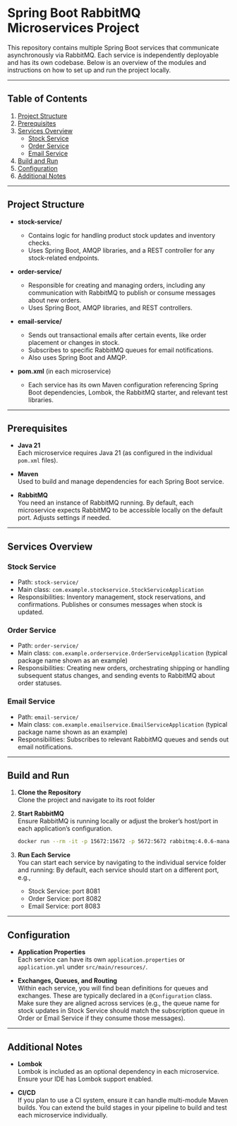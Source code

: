 # Spring Boot RabbitMQ Microservices Project

This repository contains multiple Spring Boot services that communicate asynchronously via RabbitMQ. Each service is independently deployable and has its own codebase. Below is an overview of the modules and instructions on how to set up and run the project locally.

---

## Table of Contents
1. [Project Structure](#project-structure)
2. [Prerequisites](#prerequisites)
3. [Services Overview](#services-overview)
    - [Stock Service](#stock-service)
    - [Order Service](#order-service)
    - [Email Service](#email-service)
4. [Build and Run](#build-and-run)
5. [Configuration](#configuration)
6. [Additional Notes](#additional-notes)

---

## Project Structure

- **stock-service/**
    - Contains logic for handling product stock updates and inventory checks.
    - Uses Spring Boot, AMQP libraries, and a REST controller for any stock-related endpoints.

- **order-service/**
    - Responsible for creating and managing orders, including any communication with RabbitMQ to publish or consume messages about new orders.
    - Uses Spring Boot, AMQP libraries, and REST controllers.

- **email-service/**
    - Sends out transactional emails after certain events, like order placement or changes in stock.
    - Subscribes to specific RabbitMQ queues for email notifications.
    - Also uses Spring Boot and AMQP.

- **pom.xml** (in each microservice)
    - Each service has its own Maven configuration referencing Spring Boot dependencies, Lombok, the RabbitMQ starter, and relevant test libraries.

---

## Prerequisites

- **Java 21**  
  Each microservice requires Java 21 (as configured in the individual `pom.xml` files).

- **Maven**  
  Used to build and manage dependencies for each Spring Boot service.

- **RabbitMQ**  
  You need an instance of RabbitMQ running. By default, each microservice expects RabbitMQ to be accessible locally on the default port. Adjusts settings if needed.

---

## Services Overview

### Stock Service
- Path: `stock-service/`
- Main class: `com.example.stockservice.StockServiceApplication`
- Responsibilities: Inventory management, stock reservations, and confirmations. Publishes or consumes messages when stock is updated.

### Order Service
- Path: `order-service/`
- Main class: `com.example.orderservice.OrderServiceApplication` (typical package name shown as an example)
- Responsibilities: Creating new orders, orchestrating shipping or handling subsequent status changes, and sending events to RabbitMQ about order statuses.

### Email Service
- Path: `email-service/`
- Main class: `com.example.emailservice.EmailServiceApplication` (typical package name shown as an example)
- Responsibilities: Subscribes to relevant RabbitMQ queues and sends out email notifications.

---

## Build and Run

1. **Clone the Repository**  
   Clone the project and navigate to its root folder

2. **Start RabbitMQ**  
   Ensure RabbitMQ is running locally or adjust the broker’s host/port in each application’s configuration.
    ```bash
    docker run --rm -it -p 15672:15672 -p 5672:5672 rabbitmq:4.0.6-management
    ```
3. **Run Each Service**  
   You can start each service by navigating to the individual service folder and running:
   By default, each service should start on a different port, e.g.,
    - Stock Service: port 8081
    - Order Service: port 8082
    - Email Service: port 8083
---

## Configuration

- **Application Properties**  
  Each service can have its own `application.properties` or `application.yml` under `src/main/resources/`.

- **Exchanges, Queues, and Routing**  
  Within each service, you will find bean definitions for queues and exchanges. These are typically declared in a `@Configuration` class. Make sure they are aligned across services (e.g., the queue name for stock updates in Stock Service should match the subscription queue in Order or Email Service if they consume those messages).

---

## Additional Notes

- **Lombok**  
  Lombok is included as an optional dependency in each microservice. Ensure your IDE has Lombok support enabled.

- **CI/CD**  
  If you plan to use a CI system, ensure it can handle multi-module Maven builds. You can extend the build stages in your pipeline to build and test each microservice individually.